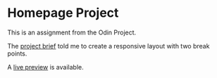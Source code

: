 # Homepage Project

This is an assignment from the Odin Project.

The [project brief](https://www.theodinproject.com/lessons/node-path-advanced-html-and-css-homepage) told me to create a responsive layout with two break points.

A [live preview](https://bdaniels8135.github.io/homepage-project/) is available.